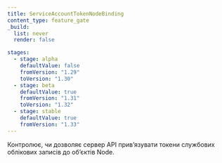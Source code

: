 ```yaml
---
title: ServiceAccountTokenNodeBinding
content_type: feature_gate
_build:
  list: never
  render: false

stages:
  - stage: alpha
    defaultValue: false
    fromVersion: "1.29"
    toVersion: "1.30"
  - stage: beta
    defaultValue: true
    fromVersion: "1.31"
    toVersion: "1.32"
  - stage: stable
    defaultValue: true
    fromVersion: "1.33"
---
```

Контролює, чи дозволяє сервер API привʼязувати токени службових облікових записів до обʼєктів Node.
